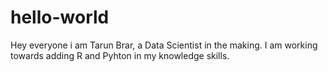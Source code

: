 hello-world
===========

Hey everyone i am Tarun Brar, a Data Scientist in the making.
I am working towards adding R and Pyhton in my knowledge skills.


